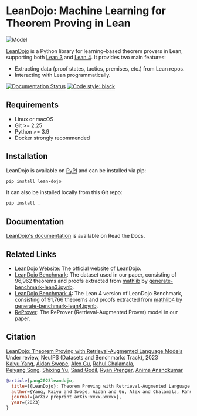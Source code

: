 LeanDojo: Machine Learning for Theorem Proving in Lean
======================================================

![Model](images/LeanDojo.jpg)

[LeanDojo](https://leandojo.org/) is a Python library for learning–based theorem provers in Lean, supporting both [Lean 3](https://github.com/leanprover-community/lean) and [Lean 4](https://leanprover.github.io/). It provides two main features:

* Extracting data (proof states, tactics, premises, etc.) from Lean repos.
* Interacting with Lean programmatically.


[![Documentation Status](https://readthedocs.org/projects/leandojo/badge/?version=latest)](https://leandojo.readthedocs.io/en/latest/?badge=latest) [![Code style: black](https://img.shields.io/badge/code%20style-black-000000.svg)](https://github.com/psf/black)


## Requirements

* Linux or macOS
* Git >= 2.25
* Python >= 3.9
* Docker strongly recommended


## Installation

LeanDojo is available on [PyPI]() and can be installed via pip:
```bash
pip install lean-dojo
```

It can also be installed locally from this Git repo:
```bash
pip install .
```


## Documentation

[LeanDojo's documentation]((https://leandojo.readthedocs.io/en/latest/index.html)) is available on Read the Docs.



## Related Links

* [LeanDojo Website](https://leandojo.org/): The official website of LeanDojo.
* [LeanDojo Benchmark](https://zenodo.org/record/8016386): The dataset used in our paper, consisting of 96,962 theorems and proofs extracted from [mathlib](https://github.com/leanprover-community/mathlib/commits/8c1b484d6a214e059531e22f1be9898ed6c1fd47) by [generate-benchmark-lean3.ipynb](./scripts/generate-benchmark-lean3.ipynb).
* [LeanDojo Benchmark 4](https://zenodo.org/record/8040110): The Lean 4 version of LeanDojo Benchmark, consisting of 91,766 theorems and proofs extracted from [mathlib4](https://github.com/leanprover-community/mathlib4/commit/5a919533f110b7d76410134a237ee374f24eaaad) by [generate-benchmark-lean4.ipynb](./scripts/generate-benchmark-lean4.ipynb).
* [ReProver](https://github.com/lean-dojo/ReProver): The ReProver (Retrieval-Augmented Prover) model in our paper.


## Citation

[LeanDojo: Theorem Proving with Retrieval-Augmented Language Models](https://arxiv.org/abs/xxxx.xxxxx)      
Under review, NeuIPS (Datasets and Benchmarks Track), 2023  
[Kaiyu Yang](https://yangky11.github.io/), [Aidan Swope](https://aidanswope.com/about), [Alex Gu](https://minimario.github.io/), [Rahul Chalamala](https://www.linkedin.com/in/rchalamala),  
[Peiyang Song](https://www.linkedin.com/in/peiyang-song-3279b3251/), [Shixing Yu](https://billysx.github.io/), [Saad Godil](https://www.linkedin.com/in/saad-godil-9728353/), [Ryan Prenger](https://www.linkedin.com/in/ryan-prenger-18797ba1/), [Anima Anandkumar](http://tensorlab.cms.caltech.edu/users/anima/)

```bibtex
@article{yang2023leandojo,
  title={{LeanDojo}: Theorem Proving with Retrieval-Augmented Language Models},
  author={Yang, Kaiyu and Swope, Aidan and Gu, Alex and Chalamala, Rahul and Song, Peiyang and Yu, Shixing and Godil, Saad and Prenger, Ryan and Anandkumar, Anima},
  journal={arXiv preprint arXiv:xxxx.xxxxx},
  year={2023}
}
```
